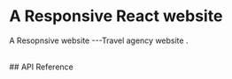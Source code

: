 
# A Responsive React website 

A Resopnsive website ---Travel agency website .

<br/>
## API Reference
